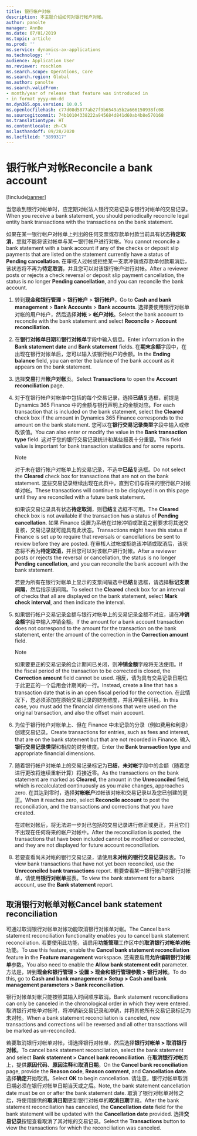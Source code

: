 ```yaml
---
title: 银行帐户对帐
description: 本主题介绍如何对银行帐户对帐。
author: panolte
manager: AnnBe
ms.date: 07/01/2019
ms.topic: article
ms.prod: ''
ms.service: dynamics-ax-applications
ms.technology: ''
audience: Application User
ms.reviewer: roschlom
ms.search.scope: Operations, Core
ms.search.region: Global
ms.author: panolte
ms.search.validFrom:
- month/year of release that feature was introduced in
- in format yyyy-mm-dd
ms.dyn365.ops.version: 10.0.5
ms.openlocfilehash: c77d08d5877ab27f9b6549a5b2a666150938fc08
ms.sourcegitcommit: 74b10104338222a945684d841d60ab4b8e570168
ms.translationtype: HT
ms.contentlocale: zh-CN
ms.lasthandoff: 09/28/2020
ms.locfileid: "3899317"
---
```

# <a name="reconcile-a-bank-account"></a><span data-ttu-id="9e131-103">银行帐户对帐</span><span class="sxs-lookup"><span data-stu-id="9e131-103">Reconcile a bank account</span></span>

[!include[banner](../includes/banner.md)]

<span data-ttu-id="9e131-104">当您收到银行对帐单时，应定期对帐法人银行交易记录与银行对帐单的交易记录。</span><span class="sxs-lookup"><span data-stu-id="9e131-104">When you receive a bank statement, you should periodically reconcile legal entity bank transactions with the transactions on the bank statement.</span></span>

<span data-ttu-id="9e131-105">如果在某一银行帐户对帐单上列出的任何支票或存款单付款当前具有状态**待定取消**，您就不能将该对帐单与某一银行帐户进行对帐。</span><span class="sxs-lookup"><span data-stu-id="9e131-105">You cannot reconcile a bank statement with a bank account if any of the checks or deposit slip payments that are listed on the statement currently have a status of **Pending cancellation**.</span></span> <span data-ttu-id="9e131-106">在审核人过帐或拒绝某一支票冲销或存款单付款取消后，该状态将不再为**待定取消**，并且您可以对该银行帐户进行对帐。</span><span class="sxs-lookup"><span data-stu-id="9e131-106">After a reviewer posts or rejects a check reversal or deposit slip payment cancellation, the status is no longer **Pending cancellation**, and you can reconcile the bank account.</span></span>

1.  <span data-ttu-id="9e131-107">转到**现金和银行管理** \> **银行帐户** \> **银行帐户**。</span><span class="sxs-lookup"><span data-stu-id="9e131-107">Go to **Cash and bank management** \> **Bank Accounts** \> **Bank accounts**.</span></span> <span data-ttu-id="9e131-108">选择要使用银行对帐单对帐的用户帐户，然后选择**对帐** > **帐户对帐**。</span><span class="sxs-lookup"><span data-stu-id="9e131-108">Select the bank account to reconcile with the bank statement and select **Reconcile** > **Account reconciliation**.</span></span>

2.  <span data-ttu-id="9e131-109">在**银行对帐单日期**和**银行对帐单**字段中输入信息。</span><span class="sxs-lookup"><span data-stu-id="9e131-109">Enter information in the **Bank statement date** and **Bank statement** fields.</span></span> <span data-ttu-id="9e131-110">在**期末余额**字段中，在出现在银行对帐单后，您可以输入该银行帐户的余额。</span><span class="sxs-lookup"><span data-stu-id="9e131-110">In the **Ending balance** field, you can enter the balance of the bank account as it appears on the bank statement.</span></span>

3.  <span data-ttu-id="9e131-111">选择**交易**打开**帐户对帐**页。</span><span class="sxs-lookup"><span data-stu-id="9e131-111">Select **Transactions** to open the **Account reconciliation** page.</span></span>

4.  <span data-ttu-id="9e131-112">对于在银行帐户对帐单中包括的每个交易记录，选择**已结**复选框，前提是 Dynamics 365 Finance 中的金额与银行声明上的金额对应。</span><span class="sxs-lookup"><span data-stu-id="9e131-112">For each transaction that is included on the bank statement, select the **Cleared** check box if the amount in Dynamics 365 Finance corresponds to the amount on the bank statement.</span></span> <span data-ttu-id="9e131-113">您可以在**银行交易记录类型**字段中输入或修改该值。</span><span class="sxs-lookup"><span data-stu-id="9e131-113">You can also enter or modify the value in the **Bank transaction type** field.</span></span> <span data-ttu-id="9e131-114">这对于您的银行交易记录统计和某些报表十分重要。</span><span class="sxs-lookup"><span data-stu-id="9e131-114">This field value is important for bank transaction statistics and for some reports.</span></span>
    

    > [!NOTE]
    > <P><span data-ttu-id="9e131-115">对于未在银行帐户对帐单上的交易记录，不选中<STRONG>已结</STRONG>复选框。</span><span class="sxs-lookup"><span data-stu-id="9e131-115">Do not select the <STRONG>Cleared</STRONG> check box for transactions that are not on the bank statement.</span></span> <span data-ttu-id="9e131-116">这些交易记录继续出现在此页中，直到它们与将来的银行帐户对帐单对帐。</span><span class="sxs-lookup"><span data-stu-id="9e131-116">These transactions will continue to be displayed in on this page until they are reconciled with a future bank statement.</span></span></P>
    > <P><span data-ttu-id="9e131-117">如果该交易记录具有状态<STRONG>待定取消</STRONG>，则<STRONG>已结</STRONG>复选框不可用。</span><span class="sxs-lookup"><span data-stu-id="9e131-117">The <STRONG>Cleared</STRONG> check box is not available if the transaction has a status of <STRONG>Pending cancellation</STRONG>.</span></span> <span data-ttu-id="9e131-118">如果 Finance 设置为系统在过帐冲销或取消之前要求将其送交复核，交易记录就可能具有此状态。</span><span class="sxs-lookup"><span data-stu-id="9e131-118">Transactions might have this status if Finance is set up to require that reversals or cancellations be sent to review before they are posted.</span></span> <span data-ttu-id="9e131-119">在审核人过帐或拒绝该冲销或取消后，该状态将不再为<STRONG>待定取消</STRONG>，并且您可以对该帐户进行对帐。</span><span class="sxs-lookup"><span data-stu-id="9e131-119">After a reviewer posts or rejects the reversal or cancellation, the status is no longer <STRONG>Pending cancellation</STRONG>, and you can reconcile the bank account with the bank statement.</span></span></P>

    
    <span data-ttu-id="9e131-120">若要为所有在银行对帐单上显示的支票间隔选中**已结**复选框，请选择**标记支票间隔**，然后指示该间隔。</span><span class="sxs-lookup"><span data-stu-id="9e131-120">To select the **Cleared** check box for an interval of checks that all are displayed on the bank statement, select **Mark check interval**, and then indicate the interval.</span></span>

5.  <span data-ttu-id="9e131-121">如果银行帐户交易记录金额与银行对帐单上的交易记录金额不对应，请在**冲销金额**字段中输入冲销金额。</span><span class="sxs-lookup"><span data-stu-id="9e131-121">If the amount for a bank account transaction does not correspond to the amount for the transaction on the bank statement, enter the amount of the correction in the **Correction amount** field.</span></span>
    

    > [!NOTE]
    > <P><span data-ttu-id="9e131-122">如果要更正的交易记录的会计期间已关闭，则<STRONG>冲销金额</STRONG>字段将无法使用。</span><span class="sxs-lookup"><span data-stu-id="9e131-122">If the fiscal period of the transaction to be corrected is closed, the <STRONG>Correction amount</STRONG> field cannot be used.</span></span> <span data-ttu-id="9e131-123">相反，请为具有交易记录日期位于此更正的一个启用会计期间的一行。</span><span class="sxs-lookup"><span data-stu-id="9e131-123">Instead, create a line that has a transaction date that is in an open fiscal period for the correction.</span></span> <span data-ttu-id="9e131-124">在此情况下，您必须添加在原始交易记录的财务维度，并且冲销主科目。</span><span class="sxs-lookup"><span data-stu-id="9e131-124">In this case, you must add the financial dimensions that were used on the original transaction, and also the offset main account.</span></span></P>



6.  <span data-ttu-id="9e131-125">为位于银行帐户对帐单上、但在 Finance 中未记录的分录（例如费用和利息）创建交易记录。</span><span class="sxs-lookup"><span data-stu-id="9e131-125">Create transactions for entries, such as fees and interest, that are on the bank statement but that are not recorded in Finance.</span></span> <span data-ttu-id="9e131-126">输入**银行交易记录类型**和相应的财务维度。</span><span class="sxs-lookup"><span data-stu-id="9e131-126">Enter the **Bank transaction type** and appropriate financial dimensions.</span></span>

7.  <span data-ttu-id="9e131-127">随着银行帐户对帐单上的交易记录标记为**已结**，**未对帐**字段中的金额（随着您进行更改将连续重新计算）将接近零。</span><span class="sxs-lookup"><span data-stu-id="9e131-127">As the transactions on the bank statement are marked as **Cleared**, the amount in the **Unreconciled** field, which is recalculated continuously as you make changes, approaches zero.</span></span> <span data-ttu-id="9e131-128">在其达到零时，选择**对帐帐户**过帐该对帐和交易记录以及您已创建的更正。</span><span class="sxs-lookup"><span data-stu-id="9e131-128">When it reaches zero, select **Reconcile account** to post the reconciliation, and the transactions and corrections that you have created.</span></span>
    
    <span data-ttu-id="9e131-129">在过帐对帐后，将无法进一步对已包括的交易记录进行修正或更正，并且它们不出现在任何将来的帐户对帐中。</span><span class="sxs-lookup"><span data-stu-id="9e131-129">After the reconciliation is posted, the transactions that have been included cannot be modified or corrected, and they are not displayed for future account reconciliation.</span></span>

8.  <span data-ttu-id="9e131-130">若要查看尚未对帐的银行交易记录，请使用**未对帐的银行交易记录**报表。</span><span class="sxs-lookup"><span data-stu-id="9e131-130">To view bank transactions that have not yet been reconciled, use the **Unreconciled bank transactions** report.</span></span> <span data-ttu-id="9e131-131">若要查看某一银行帐户的银行对帐单，请使用**银行对帐单**报表。</span><span class="sxs-lookup"><span data-stu-id="9e131-131">To view the bank statement for a bank account, use the **Bank statement** report.</span></span>

## <a name="cancel-bank-statement-reconciliation"></a><span data-ttu-id="9e131-132">取消银行对帐单对帐</span><span class="sxs-lookup"><span data-stu-id="9e131-132">Cancel bank statement reconciliation</span></span> 

<span data-ttu-id="9e131-133">可通过取消银行对帐单对帐功能取消银行对帐单对帐。</span><span class="sxs-lookup"><span data-stu-id="9e131-133">The Cancel bank statement reconciliation functionality enables you to cancel bank statement reconciliation.</span></span> <span data-ttu-id="9e131-134">若要使用此功能，请启用**功能管理**工作区中的**取消银行对帐单对帐**功能。</span><span class="sxs-lookup"><span data-stu-id="9e131-134">To use this feature, enable the **Cancel bank statement reconciliation** feature in the **Feature management** workspace.</span></span> <span data-ttu-id="9e131-135">还需要启用**允许编辑银行对帐单**参数。</span><span class="sxs-lookup"><span data-stu-id="9e131-135">You also need to enable the **Allow bank statement edit** parameter.</span></span> <span data-ttu-id="9e131-136">方法是，转到**现金和银行管理 > 设置 > 现金和银行管理参数 > 银行对帐**。</span><span class="sxs-lookup"><span data-stu-id="9e131-136">To do this, go to **Cash and bank management > Setup > Cash and bank management parameters > Bank reconciliation**.</span></span>
 
<span data-ttu-id="9e131-137">银行对帐单对帐只能按照其输入时间顺序取消。</span><span class="sxs-lookup"><span data-stu-id="9e131-137">Bank statement reconciliations can only be canceled in the chronological order in which they were entered.</span></span> <span data-ttu-id="9e131-138">取消银行对帐单对帐时，将冲销新交易记录和冲销，并将其他所有交易记录标记为未对帐。</span><span class="sxs-lookup"><span data-stu-id="9e131-138">When a bank statement reconciliation is canceled, new transactions and corrections will be reversed and all other transactions will be marked as un-reconciled.</span></span>
 
<span data-ttu-id="9e131-139">若要取消银行对帐单对帐，请选择银行对帐单，然后选择**银行对帐单 > 取消银行对帐**。</span><span class="sxs-lookup"><span data-stu-id="9e131-139">To cancel bank statement reconciliation, select the bank statement and select **Bank statement > Cancel bank reconciliation**.</span></span> <span data-ttu-id="9e131-140">在**取消银行对帐**页上，提供**原因代码**、**原因注释**和**取消日期**。</span><span class="sxs-lookup"><span data-stu-id="9e131-140">On the **Cancel bank reconciliation** page, provide the **Reason code**, **Reason comment**, and **Cancellation date**.</span></span> <span data-ttu-id="9e131-141">选择**确定**开始取消。</span><span class="sxs-lookup"><span data-stu-id="9e131-141">Select **OK** to begin cancellation.</span></span> <span data-ttu-id="9e131-142">请注意，银行对帐单取消日期必须在银行对帐单日期当天或之后。</span><span class="sxs-lookup"><span data-stu-id="9e131-142">Note, the bank statement cancellation date must be on or after the bank statement date.</span></span> <span data-ttu-id="9e131-143">取消了银行对帐单对帐之后，将使用提供的**取消日期**更新银行对帐单的**取消日期**字段。</span><span class="sxs-lookup"><span data-stu-id="9e131-143">After the bank statement reconciliation has canceled, the **Cancellation date** field for the bank statement will be updated with the **Cancellation date** provided.</span></span> <span data-ttu-id="9e131-144">选择**交易记录**按钮查看取消了其对帐的交易记录。</span><span class="sxs-lookup"><span data-stu-id="9e131-144">Select the **Transactions** button to view the transactions for which the reconciliation was canceled.</span></span>
